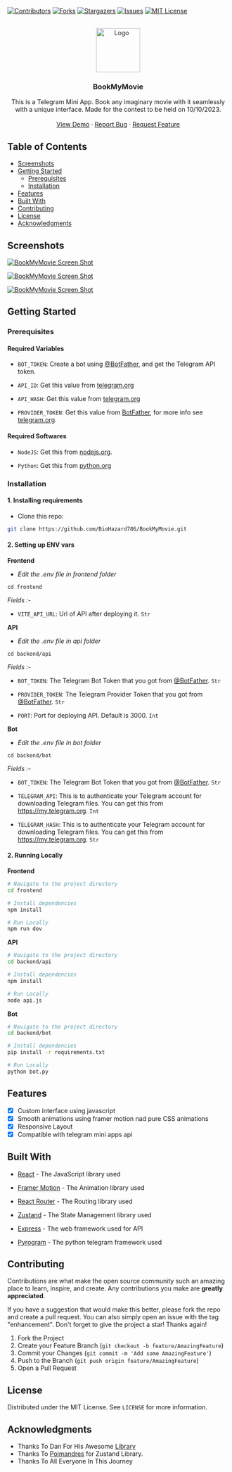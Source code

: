 [![Contributors][contributors-shield]][contributors-url]
[![Forks][forks-shield]][forks-url]
[![Stargazers][stars-shield]][stars-url]
[![Issues][issues-shield]][issues-url]
[![MIT License][license-shield]][license-url]

<!-- PROJECT LOGO -->
<br />
<div align="center">
  <a href="https://github.com/BioHazard786/BookMyMovie">
    <img src="images/BookMyMovieLogo.png" alt="Logo" width="100" height="100">
  </a>

  <h3 align="center">BookMyMovie</h3>

  <p align="center">
    This is a Telegram Mini App. Book any imaginary movie with it seamlessly with a unique interface. Made for the contest to be held on 10/10/2023.
    <br />
    <br />
    <a href="https://t.me/BookMyMovieBot">View Demo</a>
    ·
    <a href="https://github.com/BioHazard786/BookMyMovie/issues">Report Bug</a>
    ·
    <a href="https://github.com/BioHazard786/BookMyMovie/issues">Request Feature</a>
  </p>
</div>

## Table of Contents

- [Screenshots](#screenshots)
- [Getting Started](#getting-started)
  - [Prerequisites](#prerequisites)
  - [Installation](#installation)
- [Features](#features)
- [Built With](#built-with)
- [Contributing](#contributing)
- [License](#license)
- [Acknowledgments](#acknowledgments)

## Screenshots

[![BookMyMovie Screen Shot][screenshot-1]](https://t.me/BookMyMovie)

[![BookMyMovie Screen Shot][screenshot-2]](https://t.me/BookMyMovie)

[![BookMyMovie Screen Shot][screenshot-3]](https://t.me/BookMyMovie)

## Getting Started

### Prerequisites

#### Required Variables

- `BOT_TOKEN`: Create a bot using [@BotFather](https://telegram.dog/BotFather), and get the Telegram API token.

- `API_ID`: Get this value from [telegram.org](https://my.telegram.org/apps)

- `API_HASH`: Get this value from [telegram.org](https://my.telegram.org/apps)

- `PROVIDER_TOKEN`: Get this value from [BotFather](https://telegram.dog/BotFather), for more info see [telegram.org](https://core.telegram.org/bots/payments#getting-a-token).

#### Required Softwares

- `NodeJS`: Get this from [nodejs.org](https://nodejs.org/en/download).

- `Python`: Get this from [python.org](https://www.python.org/downloads/)

### Installation

#### 1. Installing requirements

- Clone this repo:

```bash
git clone https://github.com/BioHazard786/BookMyMovie.git
```

#### 2. Setting up ENV vars

**Frontend**

- _Edit the .env file in frontend folder_

```
cd frontend
```

_Fields :-_

- `VITE_API_URL`: Url of API after deploying it. `Str`

**API**

- _Edit the .env file in api folder_

```
cd backend/api
```

_Fields :-_

- `BOT_TOKEN`: The Telegram Bot Token that you got from [@BotFather](https://t.me/BotFather). `Str`

- `PROVIDER_TOKEN`: The Telegram Provider Token that you got from [@BotFather](https://t.me/BotFather). `Str`

- `PORT`: Port for deploying API. Default is 3000. `Int`

**Bot**

- _Edit the .env file in bot folder_

```
cd backend/bot
```

_Fields :-_

- `BOT_TOKEN`: The Telegram Bot Token that you got from [@BotFather](https://t.me/BotFather). `Str`

- `TELEGRAM_API`: This is to authenticate your Telegram account for downloading Telegram files. You can get this from <https://my.telegram.org>. `Int`
- `TELEGRAM_HASH`: This is to authenticate your Telegram account for downloading Telegram files. You can get this from <https://my.telegram.org>. `Str`

#### 2. Running Locally

**Frontend**

```bash
# Navigate to the project directory
cd frontend

# Install dependencies
npm install

# Run Locally
npm run dev
```

**API**

```bash
# Navigate to the project directory
cd backend/api

# Install dependencies
npm install

# Run Locally
node api.js
```

**Bot**

```bash
# Navigate to the project directory
cd backend/bot

# Install dependencies
pip install -r requirements.txt

# Run Locally
python bot.py
```

## Features

- [x] Custom interface using javascript
- [x] Smooth animations using framer motion nad pure CSS animations
- [x] Responsive Layout
- [x] Compatible with telegram mini apps api

## Built With

- [React](https://reactjs.org/) - The JavaScript library used

- [Framer Motion](https://www.framer.com/motion/) - The Animation library used
- [React Router](https://reactrouter.com/en/main) - The Routing library used
- [Zustand](https://github.com/pmndrs/zustand/) - The State Management library used
- [Express](https://expressjs.com/) - The web framework used for API
- [Pyrogram](https://pyrogram.org/) - The python telegram framework used

## Contributing

Contributions are what make the open source community such an amazing place to learn, inspire, and create. Any contributions you make are **greatly appreciated**.

If you have a suggestion that would make this better, please fork the repo and create a pull request. You can also simply open an issue with the tag "enhancement".
Don't forget to give the project a star! Thanks again!

1. Fork the Project
2. Create your Feature Branch (`git checkout -b feature/AmazingFeature`)
3. Commit your Changes (`git commit -m 'Add some AmazingFeature'`)
4. Push to the Branch (`git push origin feature/AmazingFeature`)
5. Open a Pull Request

## License

Distributed under the MIT License. See `LICENSE` for more information.

## Acknowledgments

- Thanks To Dan For His Awesome [Library](https://github.com/pyrogram/pyrogram)
- Thanks To [Poimandres](https://github.com/pmndrss) for Zustand Library.
- Thanks To All Everyone In This Journey

<!-- MARKDOWN LINKS & IMAGES -->
<!-- https://www.markdownguide.org/basic-syntax/#reference-style-links -->

[contributors-shield]: https://img.shields.io/github/contributors/BioHazard786/BookMyMovie.svg?style=for-the-badge
[contributors-url]: https://github.com/BioHazard786/BookMyMovie/graphs/contributors
[forks-shield]: https://img.shields.io/github/forks/BioHazard786/BookMyMovie.svg?style=for-the-badge
[forks-url]: https://github.com/BioHazard786/BookMyMovie/network/members
[stars-shield]: https://img.shields.io/github/stars/BioHazard786/BookMyMovie.svg?style=for-the-badge
[stars-url]: https://github.com/BioHazard786/BookMyMovie/stargazers
[issues-shield]: https://img.shields.io/github/issues/BioHazard786/BookMyMovie.svg?style=for-the-badge
[issues-url]: https://github.com/BioHazard786/BookMyMovie/issues
[license-shield]: https://img.shields.io/github/license/BioHazard786/BookMyMovie.svg?style=for-the-badge
[license-url]: https://github.com/BioHazard786/BookMyMovie/blob/master/LICENSE
[screenshot-1]: images/Screenshot_1.jpg
[screenshot-2]: images/Screenshot_2.jpg
[screenshot-3]: images/Screenshot_3.jpg
